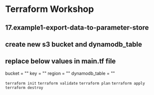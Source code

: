 # Terraform Workshop

## 17.example1-export-data-to-parameter-store

## create new s3 bucket and dynamodb_table

## replace below values in main.tf file

bucket = ""
key = ""
region = ""
dynamodb_table = ""

`terraform init`
`terraform validate`
`terraform plan`
`terraform apply`
`terraform destroy`
